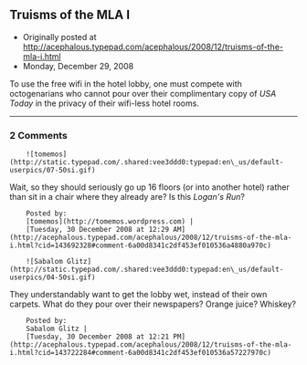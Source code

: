 ## Truisms of the MLA I

 * Originally posted at http://acephalous.typepad.com/acephalous/2008/12/truisms-of-the-mla-i.html
 * Monday, December 29, 2008



To use the free wifi in the hotel lobby, one must compete with octogenarians who cannot pour over their complimentary copy of _USA Today_ in the privacy of their wifi-less hotel rooms.

		

* * *

### 2 Comments 

		

                
[]()

	

		![tomemos](http://static.typepad.com/.shared:vee3ddd0:typepad:en\_us/default-userpics/07-50si.gif)
	

	

		

Wait, so they should seriously go up 16 floors (or into another hotel) rather than sit in a chair where they already are?  Is this _Logan's Run_?

	

		Posted by:
		[tomemos](http://tomemos.wordpress.com) |
		[Tuesday, 30 December 2008 at 12:29 AM](http://acephalous.typepad.com/acephalous/2008/12/truisms-of-the-mla-i.html?cid=143692328#comment-6a00d8341c2df453ef010536a4880a970c)

[]()

	

		![Sabalom Glitz](http://static.typepad.com/.shared:vee3ddd0:typepad:en\_us/default-userpics/04-50si.gif)
	

	

		

They understandably want to get the lobby wet, instead of their own carpets.  What do they pour over their newspapers?  Orange juice?  Whiskey?

	

		Posted by:
		Sabalom Glitz |
		[Tuesday, 30 December 2008 at 12:21 PM](http://acephalous.typepad.com/acephalous/2008/12/truisms-of-the-mla-i.html?cid=143722284#comment-6a00d8341c2df453ef010536a57227970c)

		

        